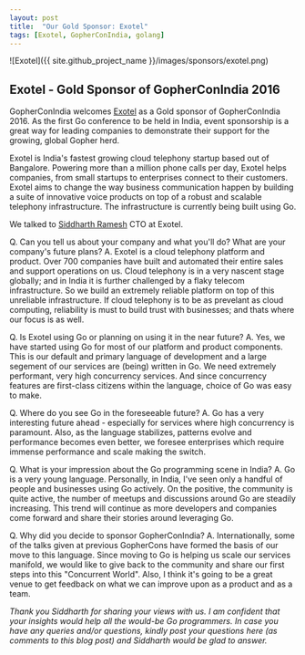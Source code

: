 ```yaml
---
layout: post
title:  "Our Gold Sponsor: Exotel"
tags: [Exotel, GopherConIndia, golang]
---
```


![Exotel]({{ site.github_project_name }}/images/sponsors/exotel.png)

Exotel - Gold Sponsor of GopherConIndia 2016
----------------------------------------------------------------

GopherConIndia welcomes [Exotel](http://exotel.in/) as a Gold sponsor of GopherConIndia 2016. As the first Go conference to be held in India, event sponsorship is a great way for leading companies to demonstrate their support for the growing, global Gopher herd.

Exotel is India's fastest growing cloud telephony startup based out of Bangalore. Powering more than a million phone calls per day, Exotel helps companies, from small startups to enterprises connect to their customers. Exotel aims to change the way business communication happen by building a suite of innovative voice products on top of a robust and scalable telephony infrastructure. The infrastructure is currently being built using Go.

We talked to [Siddharth Ramesh](https://www.linkedin.com/pub/siddharth-ramesh/3/751/a46) CTO at Exotel.

Q. Can you tell us about your company and what you'll do? What are your company's future plans?
A. Exotel is a cloud telephony platform and product. Over 700 companies have built and automated their entire sales and support operations on us. Cloud telephony is in a very nascent stage globally; and in India it is further challenged by a flaky telecom infrastructure. So we build an extremely reliable platform on top of this unreliable infrastructure. If cloud telephony is to be as prevelant as cloud computing, reliability is must to build trust with businesses; and thats where our focus is as well.

Q. Is Exotel using Go or planning on using it in the near future?
A. Yes, we have started using Go for most of our platform and product components. This is our default and primary language of development and a large segement of our services are (being) written in Go. We need extremely performant, very high concurrency services. And since concurrency features are first-class citizens within the language, choice of Go was easy to make.

Q. Where do you see Go in the foreseeable future?
A. Go has a very interesting future ahead - especially for services where high concurrency is paramount. Also, as the language stabilizes, patterns evolve and performance becomes even better, we foresee enterprises which require immense performance and scale making the switch.

Q. What is your impression about the Go programming scene in India?
A. Go is a very young language. Personally, in India, I've seen only a handful of people and businesses using Go actively. On the positive, the community is quite active, the number of meetups and discussions around Go are steadily increasing. This trend will continue as more developers and companies come forward and share their stories around leveraging Go.

Q. Why did you decide to sponsor GopherConIndia?
A. Internationally, some of the talks given at previous GopherCons have formed the basis of our move to this language. Since moving to Go is helping us scale our services manifold, we would like to give back to the community and share our first steps into this "Concurrent World". Also, I think it's going to be a great venue to get feedback on what we can improve upon as a product and as a team.

_Thank you Siddharth for sharing your views with us. I am confident that your insights would help all the would-be Go programmers. In case you have any queries and/or questions, kindly post your questions here (as comments to this blog post) and Siddharth would be glad to answer._

